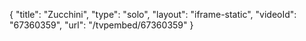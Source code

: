 {
    "title": "Zucchini",
    "type": "solo",
    "layout": "iframe-static",
    "videoId": "67360359",
    "url": "\/tvpembed\/67360359"
}